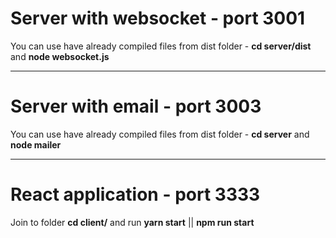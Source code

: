 # Server with websocket - port 3001
You can use have already compiled files from dist folder - **cd server/dist** and **node websocket.js**

***
# Server with email - port 3003
You can use have already compiled files from dist folder - **cd server** and **node mailer**

***
# React application - port 3333
Join to folder **cd client/** and run **yarn start** || **npm run start**
